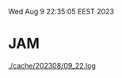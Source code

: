 Wed Aug  9 22:35:05 EEST 2023
# JAM
<a href='./cache/202308/09_22.log'>./cache/202308/09_22.log</a>
